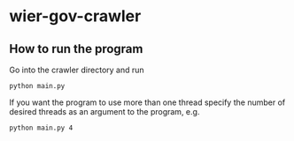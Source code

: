 # wier-gov-crawler

## How to run the program
Go into the crawler directory and run
```
python main.py
```

If you want the program to use more than one thread specify the number of desired threads as an argument to the program, e.g.
```
python main.py 4
```